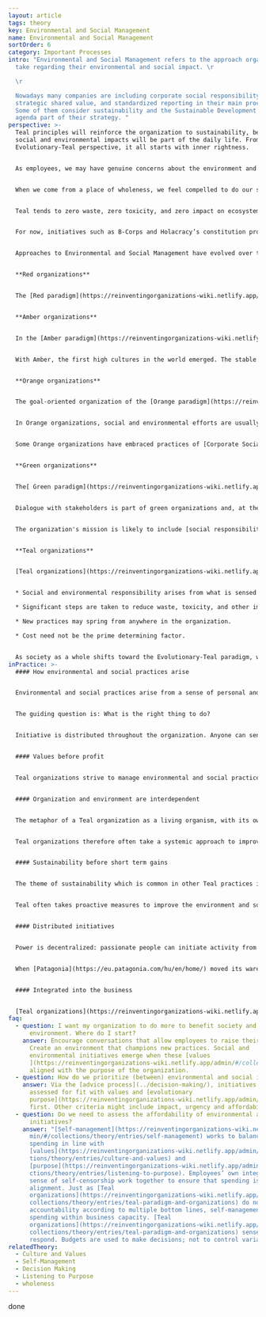 ```yaml
---
layout: article
tags: theory
key: Environmental and Social Management
name: Environmental and Social Management
sortOrder: 6
category: Important Processes
intro: "Environmental and Social Management refers to the approach organizations
  take regarding their environmental and social impact. \r

  \r

  Nowadays many companies are including corporate social responsibility,
  strategic shared value, and standardized reporting in their main processes.
  Some of them consider sustainability and the Sustainable Development Goals
  agenda part of their strategy. "
perspective: >-
  Teal principles will reinforce the organization to sustainability, because
  social and environmental impacts will be part of the daily life. From an
  Evolutionary-Teal perspective, it all starts with inner rightness.


  As employees, we may have genuine concerns about the environment and the communities we work in. In Teal Organizations, power is decentralized; therefore, environmental and social initiatives can be initiated by passionate people joining forces from any place in the organization.


  When we come from a place of wholeness, we feel compelled to do our share to heal our broken relationship with life in all its forms.


  Teal tends to zero waste, zero toxicity, and zero impact on ecosystems


  For now, initiatives such as B-Corps and Holacracy’s constitution provide interesting avenues for teal leadership.


  Approaches to Environmental and Social Management have evolved over time from how can a resource be used or exploited to how can it be served.


  **Red organizations**


  The [Red paradigm](https://reinventingorganizations-wiki.netlify.app/admin/#/collections/theory/entries/red-organizations) is based on social management via power. The organization is subject to nature and the environment, which might dictate tribal rhythms. Red sees the environment through the filter of the potential for use. What in the environment is open to be had, so that we may increase our ability to survive and prosper?


  **Amber organizations**


  In the [Amber paradigm](https://reinventingorganizations-wiki.netlify.app/admin/#/collections/theory/entries/amber-paradigm-and-organizations), organizations tend to be self-contained, standing apart from the outside world, and run by a hierarchy. Social priorities favor those with status based on birth, education, and gender. The environment is viewed as predictable and organisations seek ways to control it for their benefit, for example in irrigation projects.


  With Amber, the first high cultures in the world emerged. The stable structures and long-term processes introduced brought unprecedented change to social structure and their potential.


  **Orange organizations**


  The goal-oriented organization of the [Orange paradigm](https://reinventingorganizations-wiki.netlify.app/admin/#/collections/theory/entries/orange-paradigm-and-organizations) is focused on solving tangible problems. Growth is a consequence of successfully reaching your objectives, with a surplus of resources (profit). Not reaching objectives will over time, result in the organization dying. Thereis a belief that the strongest and best organizations will survive.


  In Orange organizations, social and environmental efforts are usually focused on ensuring that legal obligations are met. This does not necessarily imply that Orange dismisses the value of these causes. It is rather that these organizations can only justify taking actions which benefit society and environment if these actions also contribute to the objectives of the organization. To Orange, such initiatives would otherwise need their own organization, with objectives that include those goals.


  Some Orange organizations have embraced practices of [Corporate Social Responsibility ](https://en.wikipedia.org/wiki/Corporate_social_responsibility)constructively. Some contributions have been remarkable. Orange organizations frequently use their CSR initiatives to support their brand image through marketing.  


  **Green organizations**


  The[ Green paradigm](https://reinventingorganizations-wiki.netlify.app/admin/#/collections/theory/entries/green-paradigm-and-organizations) considers the community (and by extension, the environment) as a stakeholder in the business. The pluralistic drive in Green means that it is important not only to be successful as an organization, but also to lift others up so that they also can be more successful.


  Dialogue with stakeholders is part of green organizations and, at the time, one of the core issues in CSR strategies


  The organization's mission is likely to include [social responsibility](https://en.wikipedia.org/wiki/Social_responsibility). For example, [Green organizations](https://reinventingorganizations-wiki.netlify.app/admin/#/collections/theory/entries/green-paradigm-and-organizations)  might work with suppliers in developing countries to maintain humane working conditions. They may focus on their [carbon foot-print](https://en.wikipedia.org/wiki/Carbon_footprint) or strive to make products and packaging recyclable.


  **Teal organizations**


  [Teal organizations](https://reinventingorganizations-wiki.netlify.app/admin/#/collections/theory/entries/teal-paradigm-and-organizations) see themselves as part of a living system. That includes not only the organization itself but also the environment around it. Therefore, Teal organizations often take action to improve also their surroundings:


  * Social and environmental responsibility arises from what is sensed to be “the right thing to do,” based on [organizational values](https://reinventingorganizations-wiki.netlify.app/admin/#/collections/theory/entries/culture-and-values).

  * Significant steps are taken to reduce waste, toxicity, and other impacts on the biosphere.

  * New practices may spring from anywhere in the organization.

  * Cost need not be the prime determining factor. 


  As society as a whole shifts toward the Evolutionary-Teal paradigm, we may see more legal experiments along the line of Holacracy’s constitution and B-Corps. In the final chapter of his book, Laloux speculates about an even more profound change: Perhaps in a Teal society, we would no longer think in terms of ownership, but in terms of stewardship? Such a shift would have profound implications in terms of legal ownership of organizations. Only time will tell if and how such a scenario will play out.
inPractice: >-
  #### How environmental and social practices arise


  Environmental and social practices arise from a sense of personal and corporate integrity.


  The guiding question is: What is the right thing to do?


  Initiative is distributed throughout the organization. Anyone can sense what is needed, and raise it.


  #### Values before profit


  Teal organizations strive to manage environmental and social practices ahead of profits. As [AES ](http://www.aes.com/)said in a public hearing: “If the company perceives a conflict between ... values and profits, it will try to adhere to its values - even if doing so might result in diminished profits or foregone opportunities”.


  #### Organization and environment are interdependent


  The metaphor of a Teal organization as a living organism, with its own purpose and intent, extends to the environment. Both organization and the environment it lives in are considered to be part of a living system. As such, the organization is dependent on its environment and the social structures that affect it. That is, the organization cannot thrive without a healthy environment.


  Teal organizations therefore often take a systemic approach to improve the environment or social structures in which the organization is active, especially when that environment is necessary to achieve the purpose of the organization.


  #### Sustainability before short term gains


  The theme of sustainability which is common in other Teal practices is also prominent in the area of environmental and social management. Teal insists on a long-term sustainable approach to delivering value. One of the reasons is that Teal feels that exploitation of life itself for short-term financial gain is immoral. Putting future potential of purpose at risk is considered reckless and the wrong thing to do.


  Teal often takes proactive measures to improve the environment and social aspects of its surroundings for the long term - in order to increase sustainability of purpose ― even if there may not be payoffs in the immediate term.


  #### Distributed initiatives


  Power is decentralized: passionate people can initiate activity from anywhere in the organization.


  When [Patagonia](https://eu.patagonia.com/hu/en/home/) moved its warehouse to Reno, four employees noticed that most of Nevada’s wild land was not protected wilderness. They sparked an initiative that resulted in 1.2 million acres of wilderness being protected.


  #### Integrated into the business


  [Teal organizations](https://reinventingorganizations-wiki.netlify.app/admin/#/collections/theory/entries/teal-paradigm-and-organizations) do not (normally) have separate units for Corporate Social Responsibility. [Buurtzorg ](https://www.buurtzorgnederland.com/)adds new services in response to emerging social needs sensed by nurses, e.g. to help Alzheimer’s patients handle domestic chores.
faq:
  - question: I want my organization to do more to benefit society and the
      environment. Where do I start?
    answer: Encourage conversations that allow employees to raise their concerns.
      Create an environment that champions new practices. Social and
      environmental initiatives emerge when these [values
      ](https://reinventingorganizations-wiki.netlify.app/admin/#/collections/theory/entries/culture-and-values)are
      aligned with the purpose of the organization.
  - question: How do we prioritize (between) environmental and social initiatives?
    answer: Via the [advice process](../decision-making/), initiatives can be
      assessed for fit with values and [evolutionary
      purpose](https://reinventingorganizations-wiki.netlify.app/admin/#/collections/theory/entries/evolutionary-purpose)
      first. Other criteria might include impact, urgency and affordability.
  - question: Do we need to assess the affordability of environmental and social
      initiatives?
    answer: "[Self-management](https://reinventingorganizations-wiki.netlify.app/ad\
      min/#/collections/theory/entries/self-management) works to balance
      spending in line with
      [values](https://reinventingorganizations-wiki.netlify.app/admin/#/collec\
      tions/theory/entries/culture-and-values) and
      [purpose](https://reinventingorganizations-wiki.netlify.app/admin/#/colle\
      ctions/theory/entries/listening-to-purpose). Employees’ own integrity and
      sense of self-censorship work together to ensure that spending is in
      alignment. Just as [Teal
      organizations](https://reinventingorganizations-wiki.netlify.app/admin/#/\
      collections/theory/entries/teal-paradigm-and-organizations) do not measure
      accountability according to multiple bottom lines, self-management guides
      spending within business capacity. [Teal
      organizations](https://reinventingorganizations-wiki.netlify.app/admin/#/\
      collections/theory/entries/teal-paradigm-and-organizations) sense and
      respond. Budgets are used to make decisions; not to control variances."
relatedTheory:
  - Culture and Values
  - Self-Management
  - Decision Making
  - Listening to Purpose
  - wholeness
---
```

done